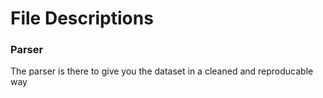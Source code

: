 # File Descriptions 
### Parser
The parser is there to give you the dataset in a cleaned and reproducable way
